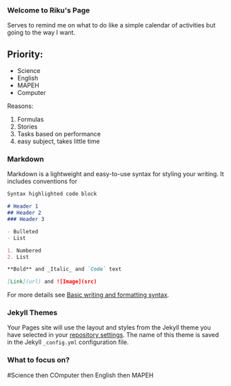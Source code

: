 ### Welcome to Riku's Page

Serves to remind me on what to do like a simple calendar of activities but going to the way I want.


## Priority:
- Science
- English
- MAPEH
- Computer


Reasons: 
1. Formulas 
2. Stories 
3. Tasks based on performance 
4. easy subject, takes little time

### Markdown

Markdown is a lightweight and easy-to-use syntax for styling your writing. It includes conventions for

```markdown
Syntax highlighted code block

# Header 1
## Header 2
### Header 3

- Bulleted
- List

1. Numbered
2. List

**Bold** and _Italic_ and `Code` text

[Link](url) and ![Image](src)
```

For more details see [Basic writing and formatting syntax](https://docs.github.com/en/github/writing-on-github/getting-started-with-writing-and-formatting-on-github/basic-writing-and-formatting-syntax).

### Jekyll Themes

Your Pages site will use the layout and styles from the Jekyll theme you have selected in your [repository settings](https://github.com/Riku462/Riku462.github.io/settings/pages). The name of this theme is saved in the Jekyll `_config.yml` configuration file.

### What to focus on?

#Science then COmputer then English then MAPEH
